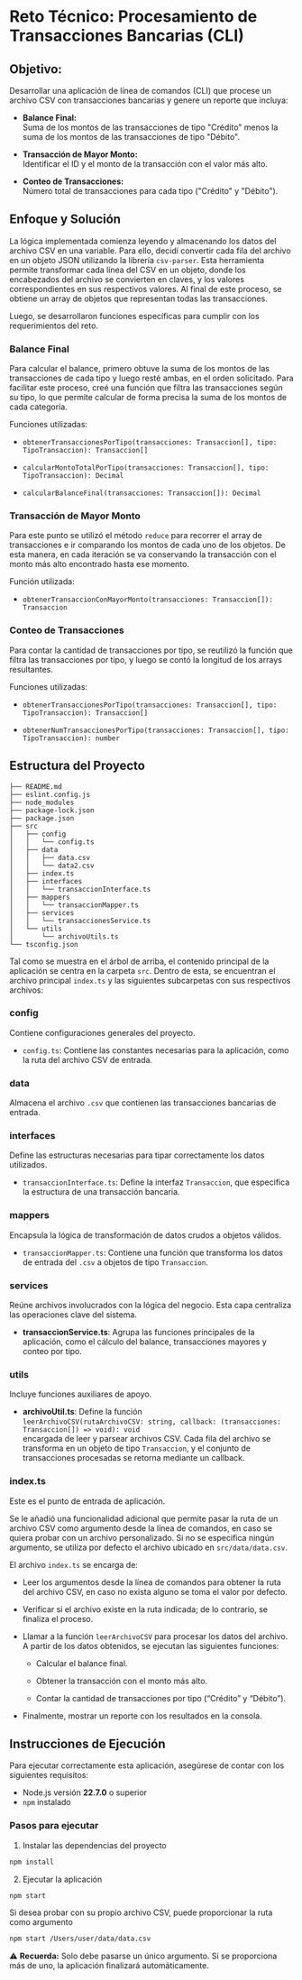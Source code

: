 # Reto Técnico: Procesamiento de Transacciones Bancarias (CLI)

## Objetivo:

Desarrollar una aplicación de línea de comandos (CLI) que procese un archivo CSV con transacciones bancarias y genere un reporte que incluya:

- **Balance Final:**  
  Suma de los montos de las transacciones de tipo "Crédito" menos la suma de los montos de las transacciones de tipo "Débito".

- **Transacción de Mayor Monto:**  
  Identificar el ID y el monto de la transacción con el valor más alto.

- **Conteo de Transacciones:**  
  Número total de transacciones para cada tipo ("Crédito" y "Débito").

## Enfoque y Solución
La lógica implementada comienza leyendo y almacenando los datos del archivo CSV en una variable. Para ello, decidí convertir cada fila del archivo en un objeto JSON utilizando la librería `csv-parser`. Esta herramienta permite transformar cada línea del CSV en un objeto, donde los encabezados del archivo se convierten en claves, y los valores correspondientes en sus respectivos valores. Al final de este proceso, se obtiene un array de objetos que representan todas las transacciones.

Luego, se desarrollaron funciones específicas para cumplir con los requerimientos del reto.

### Balance Final
Para calcular el balance, primero obtuve la suma de los montos de las transacciones de cada tipo y luego resté ambas, en el orden solicitado. Para facilitar este proceso, creé una función que filtra las transacciones según su tipo, lo que permite calcular de forma precisa la suma de los montos de cada categoría.

Funciones utilizadas:
  - `obtenerTransaccionesPorTipo(transacciones: Transaccion[], tipo: TipoTransaccion): Transaccion[]`
  
  - `calcularMontoTotalPorTipo(transacciones: Transaccion[], tipo: TipoTransaccion): Decimal`
  
  - `calcularBalanceFinal(transacciones: Transaccion[]): Decimal`

### Transacción de Mayor Monto
Para este punto se utilizó el método `reduce` para recorrer el array de transacciones e ir comparando los montos de cada uno de los objetos. De esta manera, en cada iteración se va conservando la transacción con el monto más alto encontrado hasta ese momento.

Función utilizada:
  - `obtenerTransaccionConMayorMonto(transacciones: Transaccion[]): Transaccion`


### Conteo de Transacciones 
Para contar la cantidad de transacciones por tipo, se reutilizó la función que filtra las transacciones por tipo, y luego se contó la longitud de los arrays resultantes.

Funciones utilizadas:
  - `obtenerTransaccionesPorTipo(transacciones: Transaccion[], tipo: TipoTransaccion): Transaccion[]`
  
  - `obtenerNumTransaccionesPorTipo(transacciones: Transaccion[], tipo: TipoTransaccion): number`

## Estructura del Proyecto

```text
├── README.md  
├── eslint.config.js  
├── node_modules
├── package-lock.json  
├── package.json  
├── src  
│   ├── config  
│   │   └── config.ts  
│   ├── data  
│   │   ├── data.csv  
│   │   └── data2.csv  
│   ├── index.ts  
│   ├── interfaces  
│   │   └── transaccionInterface.ts  
│   ├── mappers  
│   │   └── transaccionMapper.ts  
│   ├── services  
│   │   └── transaccionesService.ts  
│   └── utils  
│       └── archivoUtils.ts  
└── tsconfig.json
```

Tal como se muestra en el árbol de arriba, el contenido principal de la aplicación se centra en la carpeta `src`. Dentro de esta, se encuentran el archivo principal `index.ts` y las siguientes subcarpetas con sus respectivos archivos:

### config 
Contiene configuraciones generales del proyecto.
  - `config.ts`: Contiene las constantes necesarias para la aplicación, como la ruta del archivo CSV de entrada.

### data
Almacena el archivo `.csv` que contienen las transacciones bancarias de entrada.

### interfaces
Define las estructuras necesarias para tipar correctamente los datos utilizados.
  - `transaccionInterface.ts`: Define la interfaz `Transaccion`, que especifica la estructura de una transacción bancaria.

### mappers
Encapsula la lógica de transformación de datos crudos a objetos válidos.
  - `transaccionMapper.ts`: Contiene una función que transforma los datos de entrada del `.csv` a objetos de tipo `Transaccion`.

### services
Reúne archivos involucrados con la lógica del negocio. Esta capa centraliza las operaciones clave del sistema.
  - **transaccionService.ts**: Agrupa las funciones principales de la aplicación, como el cálculo del balance, transacciones mayores y conteo por tipo. 

### utils
Incluye funciones auxiliares de apoyo.
  - **archivoUtil.ts**: Define la función  
  `leerArchivoCSV(rutaArchivoCSV: string, callback: (transacciones: Transaccion[]) => void): void`  
  encargada de leer y parsear archivos CSV. Cada fila del archivo se transforma en un objeto de tipo `Transaccion`, y el conjunto de transacciones procesadas se retorna mediante un callback.

### index.ts
Este es el punto de entrada de aplicación.

Se le añadió una funcionalidad adicional que permite pasar la ruta de un archivo CSV como argumento desde la línea de comandos, en caso se quiera probar con un archivo personalizado. Si no se especifica ningún argumento, se utiliza por defecto el archivo ubicado en `src/data/data.csv`.

El archivo `index.ts` se encarga de:
  - Leer los argumentos desde la línea de comandos para obtener la ruta del archivo CSV, en caso no exista alguno se toma el valor por defecto.

  - Verificar si el archivo existe en la ruta indicada; de lo contrario, se finaliza el proceso.

  - Llamar a la función `leerArchivoCSV` para procesar los datos del archivo.  A partir de los datos obtenidos, se ejecutan las siguientes funciones:
    - Calcular el balance final.

    - Obtener la transacción con el monto más alto.

    - Contar la cantidad de transacciones por tipo (“Crédito” y “Débito”).

  - Finalmente, mostrar un reporte con los resultados en la consola.

## Instrucciones de Ejecución
Para ejecutar correctamente esta aplicación, asegúrese de contar con los siguientes requisitos:

  - Node.js versión **22.7.0** o superior
  - `npm` instalado

### Pasos para ejecutar
1. Instalar las dependencias del proyecto
  ```bash
  npm install
  ```

2.	Ejecutar la aplicación
  ```bash
  npm start
  ```

Si desea probar con su propio archivo CSV, puede proporcionar la ruta como argumento
  ```bash
  npm start /Users/user/data/data.csv
  ```

⚠️ **Recuerda:** Solo debe pasarse un único argumento. Si se proporciona más de uno, la aplicación finalizará automáticamente.